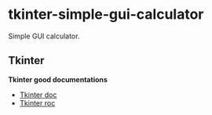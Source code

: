 # tkinter-simple-gui-calculator
Simple GUI calculator.
## Tkinter
**Tkinter good documentations**
* [Tkinter doc ](https://tcl.tk)
* [Tkinter roc ](https://tkdocs.com)
